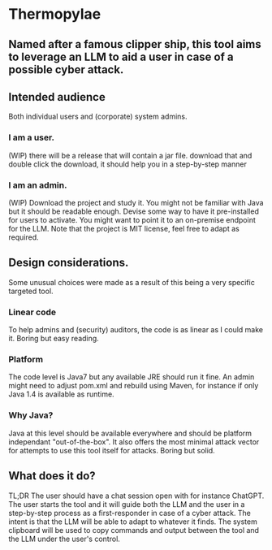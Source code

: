 # Thermopylae
## Named after a famous clipper ship, this tool aims to leverage an LLM to aid a user in case of a possible cyber attack.
## Intended audience
Both individual users and (corporate) system admins.
### I am a user.
(WIP) there will be a release that will contain a jar file. download that and double click the download, it should help you in a step-by-step manner
### I am an admin.
(WIP) Download the project and study it. You might not be familiar with Java but it should be readable enough. Devise some way to have it pre-installed for users to activate. You might want to point it to an on-premise endpoint for the LLM.
Note that the project is MIT license, feel free to adapt as required.
## Design considerations.
Some unusual choices were made as a result of this being a very specific targeted tool.
### Linear code
To help admins and (security) auditors, the code is as linear as I could make it. Boring but easy reading.
### Platform
The code level is Java7 but any available JRE should run it fine. An admin might need to adjust pom.xml and rebuild using Maven, for instance if only Java 1.4 is available as runtime.
### Why Java?
Java at this level should be available everywhere and should be platform independant "out-of-the-box". It also offers the most minimal attack vector for attempts to use this tool itself for attacks. Boring but solid.
## What does it do?
TL;DR The user should have a chat session open with for instance ChatGPT. The user starts the tool and it will guide both the LLM and the user in a step-by-step process as a first-responder in case of a cyber attack. The intent is that the LLM will be able to adapt to whatever it finds. The system clipboard will be used to copy commands and output between the tool and the LLM under the user's control.
